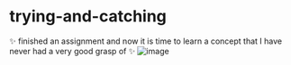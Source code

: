 # trying-and-catching
:sparkles: finished an assignment and now it is time to learn a concept that I have never had a very good grasp of :sparkles:
![image](https://user-images.githubusercontent.com/56073739/116233997-ef122500-a753-11eb-9dcc-4a8c9b224481.png)
